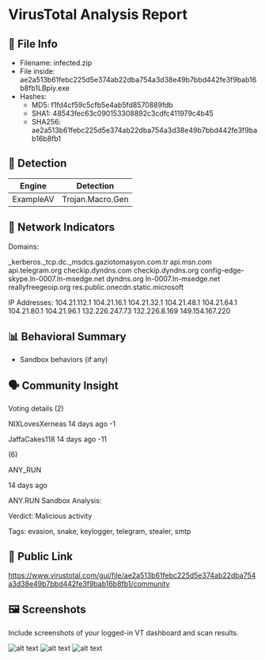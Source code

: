 # VirusTotal Analysis Report

## 📁 File Info
- Filename: infected.zip
- File inside: ae2a513b61febc225d5e374ab22dba754a3d38e49b7bbd442fe3f9bab16b8fb1LBpiy.exe
- Hashes:
  - MD5: f1fd4cf59c5cfb5e4ab5fd8570889fdb
  - SHA1: 48543fec63c090153308892c3cdfc411979c4b45
  - SHA256: ae2a513b61febc225d5e374ab22dba754a3d38e49b7bbd442fe3f9bab16b8fb1

## 🧪 Detection
| Engine | Detection |
|--------|-----------|
| ExampleAV | Trojan.Macro.Gen |

## 📡 Network Indicators
Domains:

_kerberos._tcp.dc._msdcs.gaziotomasyon.com.tr
api.msn.com
api.telegram.org
checkip.dyndns.com
checkip.dyndns.org
config-edge-skype.ln-0007.ln-msedge.net
dyndns.org
ln-0007.ln-msedge.net
reallyfreegeoip.org
res.public.onecdn.static.microsoft

IP Addresses:
104.21.112.1
104.21.16.1
104.21.32.1
104.21.48.1
104.21.64.1
104.21.80.1
104.21.96.1
132.226.247.73
132.226.8.169
149.154.167.220

## 📊 Behavioral Summary
- Sandbox behaviors (if any)

## 🗣️ Community Insight
Voting details
(2)

NIXLovesXerneas
14 days ago
-1

JaffaCakes118
14 days ago
-11

(6)

ANY_RUN

14 days ago

 ANY.RUN Sandbox Analysis:

 Verdict: Malicious activity

 Tags: evasion, snake, keylogger, telegram, stealer, smtp


## 🔐 Public Link
https://www.virustotal.com/gui/file/ae2a513b61febc225d5e374ab22dba754a3d38e49b7bbd442fe3f9bab16b8fb1/community

## 🖼️ Screenshots
Include screenshots of your logged-in VT dashboard and scan results.

![alt text]([https://github.com/[username]/[reponame]/blob/[branch]/image.jpg?raw=true](https://github.com/SamuelJoseph23/my-DF-Notes/blob/main/virustotal-scan/screenshots/Screenshot1.png))
![alt text]([https://github.com/[username]/[reponame]/blob/[branch]/image.jpg?raw=tru](https://github.com/SamuelJoseph23/my-DF-Notes/blob/main/virustotal-scan/screenshots/Screenshot2.png)e)
![alt text]([https://github.com/[username]/[reponame]/blob/[branch]/image.jpg?raw=true](https://github.com/SamuelJoseph23/my-DF-Notes/blob/main/virustotal-scan/screenshots/Screenshot3.png))
